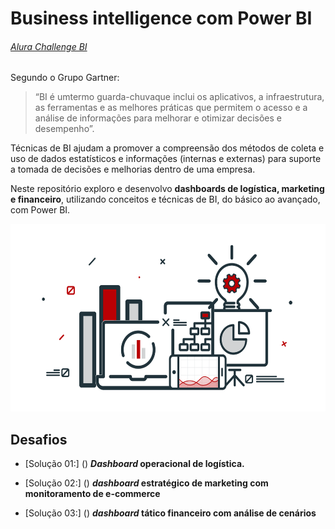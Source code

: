 # Business intelligence com Power BI 

###### [Alura Challenge BI](https://www.alura.com.br/challenges/bi/semana-01-logistica)

 Segundo o Grupo Gartner:

 >“BI é umtermo guarda-chuvaque inclui os aplicativos, a infraestrutura,  as ferramentas e  as melhores práticas  que permitem o acesso e a análise de informações para melhorar e otimizar decisões e desempenho”.

Técnicas de BI ajudam a promover a compreensão dos métodos de coleta e uso de dados estatísticos e informações (internas e externas) para suporte a tomada de decisões e melhorias dentro de uma empresa.

Neste repositório exploro e desenvolvo **dashboards de logística, marketing e financeiro**, utilizando conceitos e técnicas de BI, do básico ao avançado, com Power BI.

<p aling='center'>
        <img width="600" height="300" src="images/1a1140_6078a0cb8c534e11960700ae86aa872b_mv2.gif" alt="">

## Desafios

- [Solução 01:] () ***Dashboard* operacional de logística.**

- [Solução 02:] () ***dashboard* estratégico de marketing com monitoramento de e-commerce** 

- [Solução 03:] () ***dashboard* tático financeiro com análise de cenários** 